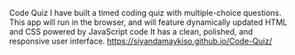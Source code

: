 Code Quiz
I have built a timed coding quiz with multiple-choice questions.
This app will run in the browser, and will feature dynamically updated HTML and CSS powered by JavaScript code 
It has a clean, polished, and responsive user interface.
https://siyandamaykiso.github.io/Code-Quiz/